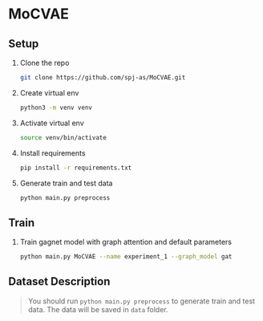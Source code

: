 # MoCVAE

## Setup

1. Clone the repo
    ```bash
    git clone https://github.com/spj-as/MoCVAE.git
    ```
2. Create virtual env
   ```bash
   python3 -m venv venv
   ```
3. Activate virtual env
   ```bash
   source venv/bin/activate
   ```
4. Install requirements
   ```bash
   pip install -r requirements.txt
   ```
5. Generate train and test data
   ```bash
   python main.py preprocess
   ```

## Train

1. Train gagnet model with graph attention and default parameters
    ```bash
    python main.py MoCVAE --name experiment_1 --graph_model gat
    ```

## Dataset Description

> You should run `python main.py preprocess` to generate train and test data. The data will be saved in `data` folder.

